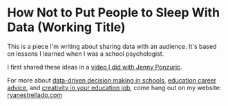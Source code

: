 # How Not to Put People to Sleep With Data (Working Title)

This is a piece I'm writing about sharing data with an audience. It's based on lessons I learned when I was a school psychologist. 

I first shared these ideas in a [video I did with Jenny Ponzuric](https://ryanestrellado.com/how-to-present-data-without-putting-people-to-sleep). 

For more about [data-driven decision making in schools](https://ryanestrellado.com/how-to-measure-what-matters), [education career advice](https://jennyponzuric.com/four-perspectives-for-creatives-in-education-guest-post/), and [creativity in your education job](https://ryanestrellado.com/the-chemistry-of-creativity-in-education-jobs), come hang out on my website: [ryanestrellado.com](https://ryanestrellado.com)

